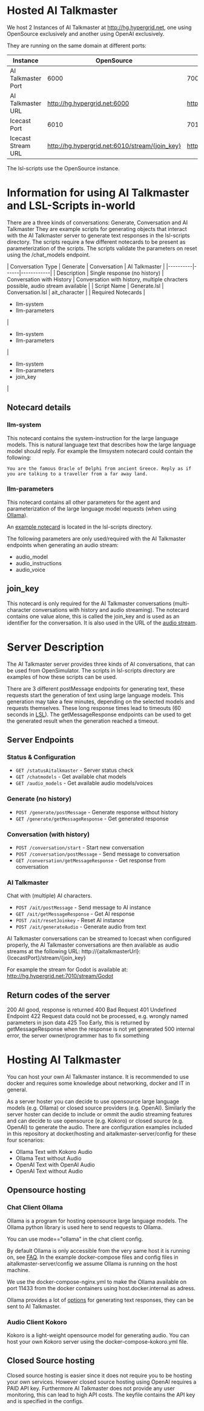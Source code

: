 # Hosted AI Talkmaster

We host 2 Instances of AI Talkmaster at http://hg.hypergrid.net, one using OpenSource exclusively and another using OpenAI exclusively.

They are running on the same domain at different ports:

| Instance | OpenSource | OpenAI |
|----------|------|------------|
| AI Talkmaster Port | 6000 | 7000 |
| AI Talkmaster URL | http://hg.hypergrid.net:6000 | http://hg.hypergrid.net:7000 |
| Icecast Port | 6010 | 7010 |
| Icecast Stream URL | http://hg.hypergrid.net:6010/stream/{join_key} | http://hg.hypergrid.net:7010/stream/{join_key} |

The lsl-scripts use the OpenSource instance.

# Information for using AI Talkmaster and LSL-Scripts in-world

There are a three kinds of conversations: Generate, Conversation and AI Talkmaster
They are example scripts for generating objects that interact with the AI Talkmaster server to generate text responses in the lsl-scripts directory.
The scripts require a few different notecards to be present as parameterization of the scripts. The scripts validate the parameters on reset using the /chat_models endpoint.

| Conversation Type | Generate | Conversation | AI Talkmaster |
|----------|------|------------|
| Description | Single response (no history) | Conversation with History | Conversation with history, multiple chracters possible, audio stream available |
| Script Name | Generate.lsl | Conversation.lsl | ait_character |
| Required Notecards | <ul><li>llm-system</li><li>llm-parameters</li></ul> | <ul><li>llm-system</li><li>llm-parameters</li></ul> | <ul><li>llm-system</li><li>llm-parameters</li><li>join_key</li></ul> |



## Notecard details

### llm-system

This notecard contains the system-instruction for the large language models. This is natural language text that describes how the large language model should reply. For example the llmsystem notecard could contain the following:

```
You are the famous Oracle of Delphi from ancient Greece. Reply as if you are talking to a traveller from a far away land.
```

### llm-parameters

This notecard contains all other parameters for the agent and parameterization of the large language model requests (when using [Ollama](https://github.com/ollama/ollama/blob/main/docs/modelfile.md#parameter)).

An [example notecard](lsl-scripts/llm-parameters.notecard) is located in the lsl-scripts directory. 

The following parameters are only used/required with the AI Talkmaster endpoints when generating an audio stream:
* audio_model
* audio_instructions
* audio_voice

## join_key

This notecard is only required for the AI Talkmaster conversations (multi-character conversations with history and audio streaming).
The notecard contains one value alone, this is called the join_key and is used as an identifier for the conversation.
It is also used in the URL of the [audio stream](#stream-mount).


# Server Description

The AI Talkmaster server provides three kinds of AI conversations, that can be used from OpenSimulator.
The scripts in lsl-scripts directory are examples of how these scripts can be used.

There are 3 different postMessage endpoints for generating text, these requests start the generation of text using large language models. This generation may take a few minutes, depending on the selected models and requests themselves. These long response times lead to timeouts (60 seconds in [LSL](https://wiki.secondlife.com/wiki/LlHTTPRequest)). The getMessageResponse endpoints can be used to get the generated result when the generation reached a timeout.


## Server Endpoints

### Status & Configuration
- `GET /statusAitalkmaster` - Server status check
- `GET /chatmodels` - Get available chat models
- `GET /audio_models` - Get available audio models/voices

### Generate (no history)

- `POST /generate/postMessage` - Generate response without history
- `GET /generate/getMessageResponse` - Get generated response

### Conversation (with history)

- `POST /conversation/start` - Start new conversation
- `POST /conversation/postMessage` - Send message to conversation
- `GET /conversation/getMessageResponse` - Get response from conversation

### AI Talkmaster
Chat with (multiple) AI characters.

- `POST /ait/postMessage` - Send message to AI instance
- `GET /ait/getMessageResponse` - Get AI response
- `POST /ait/resetJoinkey` - Reset AI instance
- `POST /ait/generateAudio` - Generate audio from text


<a name="stream-mount"></a>
AI Talkmaster conversations can be streamed to Icecast when configured properly, the AI Talkmaster conversations are then available as audio streams at the following URL:
http://{aitalkmasterUrl}:{IcecastPort}/stream/{join_key}

For example the stream for Godot is available at:
http://hg.hypergrid.net:7010/stream/Godot


## Return codes of the server

200 All good, response is returned
400 Bad Request
401 Undefined Endpoint
422 Request data could not be processed, e.g. wrongly named parameters in json data
425 Too Early, this is returned by getMessageResponse when the response is not yet generated
500 internal error, the server owner/programmer has to fix something

# Hosting AI Talkmaster

You can host your own AI Talkmaster instance. It is recommended to use docker and requires some knowledge about networking, docker and IT in general.

As a server hoster you can decide to use opensource large language models (e.g. Ollama) or closed source providers (e.g. OpenAI).
Similarly the server hoster can decide to include or ommit the audio streaming features and can decide to use opensource (e.g. Kokoro) or closed source (e.g. OpenAI) to generate the audio. 
There are configuration examples included in this repository at docker/hosting and aitalkmaster-server/config for these four scenarios:
- Ollama Text with Kokoro Audio
- Ollama Text without Audio
- OpenAI Text with OpenAI Audio
- OpenAI Text without Audio


## Opensource hosting

### Chat Client Ollama

Ollama is a program for hosting opensource large language models.
The Ollama python library is used here to send requests to Ollama.

You can use mode=="ollama" in the chat client config.

By default Ollama is only accessible from the very same host it is running on, see [FAQ](https://docs.ollama.com/faq).
In the example docker-compose files and config files in aitalkmaster-server/config we assume Ollama is running on the host machine.

We use the docker-compose-nginx.yml to make the Ollama available on port 11433 from the docker containers using host.docker.internal as adress.

Ollama provides a lot of [options](https://github.com/ollama/ollama/blob/main/docs/modelfile.md) for generating text responses, they can be sent to AI Talkmaster.


### Audio Client Kokoro

Kokoro is a light-weight opensource model for generating audio. You can host your own Kokoro server using the docker-compose-kokoro.yml file.

## Closed Source hosting

Closed source hosting is easier since it does not require you to be hosting your own services. However closed source hosting using OpenAI requires a PAID API key. Furthermore AI Talkmaster does not provide any user monitoring, this can lead to high API costs. The keyfile contains the API key and is specified in the configs.


